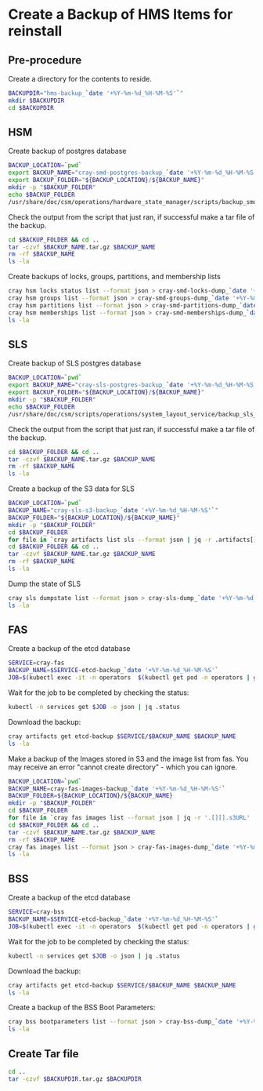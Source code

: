 # Create a Backup of HMS Items for reinstall

## Pre-procedure

Create a directory for the contents to reside.

```bash
BACKUPDIR="hms-backup_`date '+%Y-%m-%d_%H-%M-%S'`"
mkdir $BACKUPDIR
cd $BACKUPDIR
```

## HSM

Create backup of postgres database

```bash
BACKUP_LOCATION=`pwd`
export BACKUP_NAME="cray-smd-postgres-backup_`date '+%Y-%m-%d_%H-%M-%S'`"
export BACKUP_FOLDER="${BACKUP_LOCATION}/${BACKUP_NAME}"
mkdir -p "$BACKUP_FOLDER"
echo $BACKUP_FOLDER
/usr/share/doc/csm/operations/hardware_state_manager/scripts/backup_smd_postgres.sh
```
Check the output from the script that just ran, if successful make a tar file of the backup.

```bash
cd $BACKUP_FOLDER && cd ..
tar -czvf $BACKUP_NAME.tar.gz $BACKUP_NAME
rm -rf $BACKUP_NAME
ls -la
```

Create backups of locks, groups, partitions, and membership lists

```bash
cray hsm locks status list --format json > cray-smd-locks-dump_`date '+%Y-%m-%d_%H-%M-%S'`.json
cray hsm groups list --format json > cray-smd-groups-dump_`date '+%Y-%m-%d_%H-%M-%S'`.json
cray hsm partitions list --format json > cray-smd-partitions-dump_`date '+%Y-%m-%d_%H-%M-%S'`.json
cray hsm memberships list --format json > cray-smd-memberships-dump_`date '+%Y-%m-%d_%H-%M-%S'`.json
ls -la
```

## SLS

Create backup of SLS postgres database

```bash
BACKUP_LOCATION=`pwd`
export BACKUP_NAME="cray-sls-postgres-backup_`date '+%Y-%m-%d_%H-%M-%S'`"
export BACKUP_FOLDER="${BACKUP_LOCATION}/${BACKUP_NAME}"
mkdir -p "$BACKUP_FOLDER"
echo $BACKUP_FOLDER
/usr/share/doc/csm/scripts/operations/system_layout_service/backup_sls_postgres.sh
```

Check the output from the script that just ran, if successful make a tar file of the backup.

```bash
cd $BACKUP_FOLDER && cd ..
tar -czvf $BACKUP_NAME.tar.gz $BACKUP_NAME
rm -rf $BACKUP_NAME
ls -la
```

Create a backup of the S3 data for SLS

```bash
BACKUP_LOCATION=`pwd`
BACKUP_NAME="cray-sls-s3-backup_`date '+%Y-%m-%d_%H-%M-%S'`"
BACKUP_FOLDER="${BACKUP_LOCATION}/${BACKUP_NAME}"
mkdir -p "$BACKUP_FOLDER"
cd $BACKUP_FOLDER
for file in `cray artifacts list sls --format json | jq -r .artifacts[].Key`; do echo $file; cray artifacts get sls $file $file; done
cd $BACKUP_FOLDER && cd ..
tar -czvf $BACKUP_NAME.tar.gz $BACKUP_NAME
rm -rf $BACKUP_NAME
ls -la
```

Dump the state of SLS

```bash
cray sls dumpstate list --format json > cray-sls-dump_`date '+%Y-%m-%d_%H-%M-%S'`
ls -la
```

## FAS

Create a backup of the etcd database

```bash
SERVICE=cray-fas
BACKUP_NAME=$SERVICE-etcd-backup_`date '+%Y-%m-%d_%H-%M-%S'`
JOB=$(kubectl exec -it -n operators  $(kubectl get pod -n operators | grep etcd-backup-restore | head -1 | awk '{print $1}') -c util -- create_backup $SERVICE $BACKUP_NAME | cut -d " " -f 1); echo $JOB
```

Wait for the job to be completed by checking the status:

```bash
kubectl -n services get $JOB -o json | jq .status
```

Download the backup:

```bash
cray artifacts get etcd-backup $SERVICE/$BACKUP_NAME $BACKUP_NAME
ls -la
```

Make a backup of the Images stored in S3 and the image list from fas.
You may receive an error "cannot create directory" - which you can ignore.

```bash
BACKUP_LOCATION=`pwd`
BACKUP_NAME=cray-fas-images-backup_`date '+%Y-%m-%d_%H-%M-%S'`
BACKUP_FOLDER=${BACKUP_LOCATION}/${BACKUP_NAME}
mkdir -p "$BACKUP_FOLDER"
cd $BACKUP_FOLDER
for file in `cray fas images list --format json | jq -r '.[][].s3URL' | cut -d "/" -f 3-4`; do echo $file; mkdir `echo $file | cut -d "/" -f 1`; cray artifacts get fw-update $file $file; done
cd $BACKUP_FOLDER && cd ..
tar -czvf $BACKUP_NAME.tar.gz $BACKUP_NAME
rm -rf $BACKUP_NAME
cray fas images list --format json > cray-fas-images-dump_`date '+%Y-%m-%d_%H-%M-%S'`.json
ls -la
```

## BSS

Create a backup of the etcd database

```bash
SERVICE=cray-bss
BACKUP_NAME=$SERVICE-etcd-backup_`date '+%Y-%m-%d_%H-%M-%S'`
JOB=$(kubectl exec -it -n operators  $(kubectl get pod -n operators | grep etcd-backup-restore | head -1 | awk '{print $1}') -c util -- create_backup $SERVICE $BACKUP_NAME | cut -d " " -f 1); echo $JOB
```

Wait for the job to be completed by checking the status:

```bash
kubectl -n services get $JOB -o json | jq .status
```

Download the backup:

```bash
cray artifacts get etcd-backup $SERVICE/$BACKUP_NAME $BACKUP_NAME
ls -la
```

Create a backup of the BSS Boot Parameters:

```bash
cray bss bootparameters list --format json > cray-bss-dump_`date '+%Y-%m-%d_%H-%M-%S'`.json
ls -la
```

## Create Tar file

```bash
cd ..
tar -czvf $BACKUPDIR.tar.gz $BACKUPDIR
```
